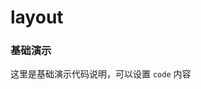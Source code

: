 # layout

### 基础演示

这里是基础演示代码说明，可以设置 `code` 内容
<demo-block src="example/button/basic"></demo-block>

